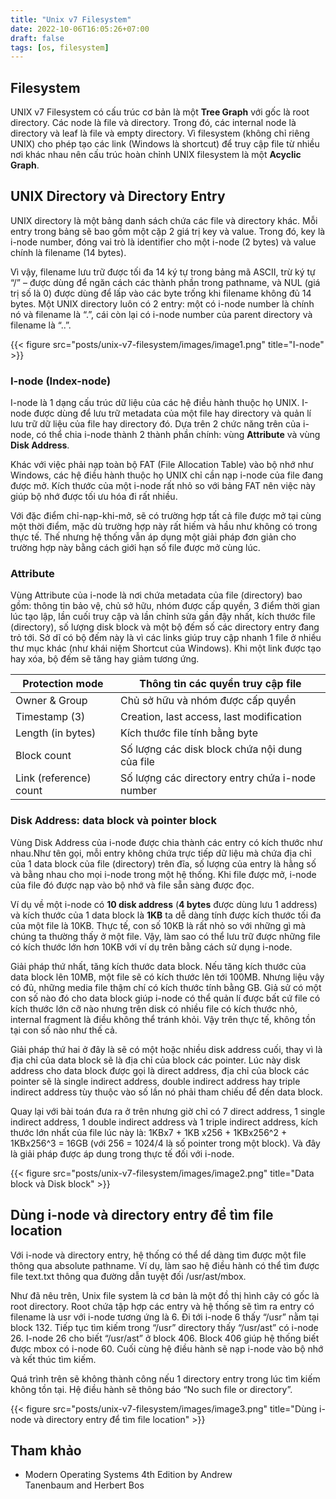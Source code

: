 ```yaml
---
title: "Unix v7 Filesystem"
date: 2022-10-06T16:05:26+07:00
draft: false
tags: [os, filesystem]
---
```


## Filesystem

UNIX v7 Filesystem có cấu trúc cơ bản là một **Tree Graph** với gốc là root directory. Các node là file và directory. Trong đó, các internal node là directory và leaf là file và empty directory. Vì filesystem (không chỉ riêng UNIX) cho phép tạo các link (Windows là shortcut) để truy cập file từ nhiều nơi khác nhau nên cấu trúc hoàn chỉnh UNIX filesystem là một **Acyclic Graph**.

## UNIX Directory và Directory Entry

UNIX directory là một bảng danh sách chứa các file và directory khác. Mỗi entry trong bảng sẽ bao gồm một cặp 2 giá trị key và value. Trong đó, key là i-node number, đóng vai trò là identifier cho một i-node (2 bytes) và value chính là filename (14 bytes).

Vì vậy, filename lưu trữ được tối đa 14 ký tự trong bảng mã ASCII, trừ ký tự “/” – được dùng để ngăn cách các thành phần trong pathname, và NUL (giá trị số là 0) được dùng để lấp vào các byte trống khi filename không đủ 14 bytes. Một UNIX directory luôn có 2 entry: một có i-node number là chính nó và filename là “.”, cái còn lại có i-node number của parent directory và filename là “..”.

{{< figure src="posts/unix-v7-filesystem/images/image1.png" title="I-node" >}}


### I-node (Index-node)

I-node là 1 dạng cấu trúc dữ liệu của các hệ điều hành thuộc họ UNIX. I-node được dùng để lưu trữ metadata của một file hay directory và quản lí lưu trữ dữ liệu của file hay directory đó. Dựa trên 2 chức năng trên của i-node, có thể chia i-node thành 2 thành phần chính: vùng **Attribute** và vùng **Disk Address**.

Khác với việc phải nạp toàn bộ FAT (File Allocation Table) vào bộ nhớ như Windows, các hệ điều hành thuộc họ UNIX chỉ cần nạp i-node của file đang được mở. Kích thước của một i-node rất nhỏ so với bảng FAT nên việc này giúp bộ nhớ được tối ưu hóa đi rất nhiều.

Với đặc điểm chỉ-nạp-khi-mở, sẽ có trường hợp tất cả file được mở tại cùng một thời điểm, mặc dù trường hợp này rất hiếm và hầu như không có trong thực tế. Thế nhưng hệ thống vẫn áp dụng một giải pháp đơn giản cho trường hợp này bằng cách giới hạn số file được mở cùng lúc.

### Attribute

Vùng Attribute của i-node là nơi chứa metadata của file (directory) bao gồm: thông tin bảo vệ, chủ sở hữu, nhóm được cấp quyền, 3 điểm thời gian lúc tạo lập, lần cuối truy cập và lần chỉnh sửa gần đậy nhất, kích thước file (directory), số lượng disk block và một bộ đếm số các directory entry đang trỏ tới. Sở dĩ có bộ đếm này là vì các links giúp truy cập nhanh 1 file ở nhiều thư mục khác (như khái niệm Shortcut của Windows). Khi một link được tạo hay xóa, bộ đếm sẽ tăng hay giảm tương ứng.

| Protection mode | Thông tin các quyền truy cập file |
| --- | --- |
| Owner & Group | Chủ sở hữu và nhóm được cấp quyền |
| Timestamp (3) | Creation, last access, last modification |
| Length (in bytes) | Kích thước file tính bằng byte |
| Block count | Số lượng các disk block chứa nội dung của file |
| Link (reference) count | Số lượng các directory entry chứa i-node number |

### Disk Address: data block và pointer block

Vùng Disk Address của i-node được chia thành các entry có kích thước như nhau.Như tên gọi, mỗi entry không chứa trực tiếp dữ liệu mà chứa địa chỉ của 1 data block của file (directory) trên đĩa, số lượng của entry là hằng số và bằng nhau cho mọi i-node trong một hệ thống. Khi file được mở, i-node của file đó được nạp vào bộ nhớ và file sẵn sàng được đọc.

Ví dụ về một i-node có **10 disk address** (**4 bytes** được dùng lưu 1 address) và kích thước của 1 data block là **1KB** ta dễ dàng tính được kích thước tối đa của một file là 10KB. Thực tế, con số 10KB là rất nhỏ so với những gì mà chúng ta thường thấy ở một file. Vậy, làm sao có thể lưu trữ được những file có kích thước lớn hơn 10KB với ví dụ trên bằng cách sử dụng i-node.

Giải pháp thứ nhất, tăng kích thước data block. Nếu tăng kích thước của data block lên 10MB, một file sẽ có kích thước lên tới 100MB. Nhưng liệu vậy có đủ, những media file thậm chí có kích thước tính bằng GB. Giả sử có một con số nào đó cho data block giúp i-node có thể quản lí được bất cứ file có kích thước lớn cỡ nào nhưng trên disk có nhiều file có kích thước nhỏ, internal fragment là điều không thể tránh khỏi. Vậy trên thực tế, không tồn tại con số nào như thế cả.

Giải pháp thứ hai ở đây là sẽ có một hoặc nhiều disk address cuối, thay vì là địa chỉ của data block sẽ là địa chỉ của block các pointer. Lúc này disk address cho data block được gọi là direct address, địa chỉ của block các pointer sẽ là single indirect address, double indirect address hay triple indirect address tùy thuộc vào số lần nó phải tham chiếu để đến data block.

Quay lại với bài toán đưa ra ở trên nhưng giờ chỉ có 7 direct address, 1 single indirect address, 1 double indirect address và 1 triple indirect address, kích thước lớn nhất của file lúc này là: 1KBx7 + 1KB x256 + 1KBx256^2 + 1KBx256^3 = 16GB (với 256 = 1024/4 là số pointer trong một block). Và đây là giải pháp được áp dung trong thực tế đối với i-node.

{{< figure src="posts/unix-v7-filesystem/images/image2.png" title="Data block và Disk block" >}}

## Dùng i-node và directory entry để tìm file location

Với i-node và directory entry, hệ thống có thể dể dàng tìm được một file thông qua absolute pathname. Ví dụ, làm sao hệ điều hành có thể tìm được file text.txt thông qua đường dẫn tuyệt đối /usr/ast/mbox.

Như đã nêu trên, Unix file system là cơ bản là một đồ thị hình cây có gốc là root directory. Root chứa tập hợp các entry và hệ thống sẽ tìm ra entry có filename là usr với i-node tương ứng là 6. Đi tới i-node 6 thấy “/usr” nằm tại block 132. Tiếp tục tìm kiếm trong “/usr” directory thấy “/usr/ast” có i-node 26. I-node 26 cho biết “/usr/ast” ở block 406. Block 406 giúp hệ thống biết được mbox có i-node 60. Cuối cùng hệ điều hành sẽ nạp i-node vào bộ nhớ và kết thúc tìm kiếm.

Quá trình trên sẽ không thành công nếu 1 directory entry trong lúc tìm kiếm không tồn tại. Hệ điều hành sẽ thông báo “No such file or directory”.

{{< figure src="posts/unix-v7-filesystem/images/image3.png" title="Dùng i-node và directory entry để tìm file location" >}}

## Tham khảo

- Modern Operating Systems 4th Edition by Andrew Tanenbaum and Herbert Bos